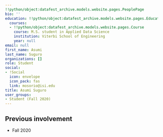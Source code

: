 ```yaml
---
!!python/object:datafest_archive.models.website.pages.PeoplePage
bio: ''
education: !!python/object:datafest_archive.models.website.pages.Education
  courses:
  - !!python/object:datafest_archive.models.website.pages.Course
    course: M.S. student in Applied Data Science
    institution: Viterbi School of Engineering
    year: null
email: null
first_name: Asumi
last_name: Suguro
organizations: []
role: Student
social:
- !Social
  icon: envelope
  icon_pack: fas
  link: mosorio@isi.edu
title: Asumi Suguro
user_groups:
- Student (Fall 2020)
---
```



## Previous involvement

* Fall 2020

